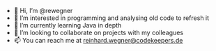 - 👋 Hi, I’m @rewegner
- 👀 I’m interested in programming and analysing old code to refresh it
- 🌱 I’m currently learning Java in depth
- 💞️ I’m looking to collaborate on projects with my colleagues
- 📫 You can reach me at reinhard.wegner@codekeepers.de

<!---
rewegner/rewegner is a ✨ special ✨ repository because its `README.md` (this file) appears on your GitHub profile.
You can click the Preview link to take a look at your changes.
--->
